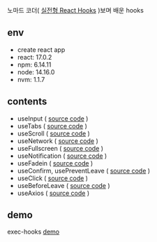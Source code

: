 노마드 코더( [실전형 React Hooks](https://nomadcoders.co/react-hooks-introduction) )보며 배운 hooks

## env
  - create react app
  - react: 17.0.2
  - npm: 6.14.11
  - node: 14.16.0
  - nvm: 1.1.7
  
## contents
  - useInput ( [source code](https://github.com/hoseong511/react-redux/commit/b4b6ecf9df75c5561c80c3d7cb596ffef82a3767#diff-fc2247bf05051b5cfa2b27cbcc1df601ef9a21e6cbdc4d976a5ea20b6f0edd0e) )
  - useTabs ( [source code](https://github.com/hoseong511/react-redux/commit/3a4c99d1a0f4e69ce4a3c22d8751f16c63de5ad5#diff-c3222b1d3234edbfe4d3e291345ae29ea5c5660632f807d9c5f9ed5aee7a0739) )
  - useScroll ( [source code](https://github.com/hoseong511/react-redux/commit/e74041ff6f2ab9dcf6ef5127a235d79ca1f734ab#diff-02800b2005a16bda663b25602f5e607b3c6348ef2698eff1a10fec74069f4b63) )
  - useNetwork ( [source code](https://github.com/hoseong511/react-redux/commit/4506479710fc7a097731030226c5d69cfad21254#diff-ca94bbad4aa839fa2966ea758b684641471a4eea5e4fb161b8ffc83a622d3ffa) )
  - useFullscreen ( [source code](https://github.com/hoseong511/react-redux/commit/23099c3e5ddd19e6f33dfc4e8267ab1ac29f9c92#diff-2f310adb904417bdf610868d97c2dda4e40571dbefa119c50ad3841628d5a2ea) )
  - useNotification ( [source code](https://github.com/hoseong511/react-redux/commit/e7503652de40c099cb5d20f1b2d8c9098b02ffcb#diff-dbf894b73e10fa0a709313c81be6ca0c2160424b8e4f9e0f70504f4e21b1cc95) )
  - useFadein ( [source code](https://github.com/hoseong511/react-redux/commit/bb9d7b14c88f7da3ad64f80dceb31871472e1040#diff-110b5875a6472ebf8f85e8457ac153bd3a8fa9a171da4a6d7306e71dc7226bb7) )
  - useConfirm, usePreventLeave ( [source code](https://github.com/hoseong511/react-redux/commit/00755ef1d3c6e747ceed23824ec97acd28deb422#diff-a4987d690181eb9e133086b740bb9f0667e9a49bbcd021b4af05ba17585dde1c) )
  - useClick ( [source code](https://github.com/hoseong511/react-redux/commit/2641666a97fb06572ae471127142fcc0a0af7b4e#diff-a4987d690181eb9e133086b740bb9f0667e9a49bbcd021b4af05ba17585dde1c) )
  - useBeforeLeave ( [source code](https://github.com/hoseong511/react-redux/commit/44164cea7080186ef53429c6d243ce5567dea86d#diff-a4987d690181eb9e133086b740bb9f0667e9a49bbcd021b4af05ba17585dde1c) )
  - useAxios ( [source code](https://github.com/hoseong511/react-redux/commit/0aaa5df13c2af923993398d3cb3f87be61f617e5#diff-93dfbe03b4b71cbac19b047a5aafe1f5327e9e725391122f26cc743e6945ad18) )
  
## demo
  exec-hooks [demo](https://hoseong511.github.io/react-redux/react-hooks-concept/build)
